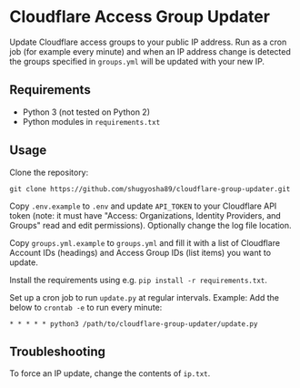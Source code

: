 # Cloudflare Access Group Updater
Update Cloudflare access groups to your public IP address.
Run as a cron job (for example every minute) and when an IP address change is detected the groups specified in `groups.yml` will be updated with your new IP.

## Requirements
* Python 3 (not tested on Python 2)
* Python modules in `requirements.txt`

## Usage
Clone the repository:
```
git clone https://github.com/shugyosha89/cloudflare-group-updater.git
```

Copy `.env.example` to `.env` and update `API_TOKEN` to your Cloudflare API token (note: it must have "Access: Organizations, Identity Providers, and Groups" read and edit permissions).
Optionally change the log file location.

Copy `groups.yml.example` to `groups.yml` and fill it with a list of Cloudflare Account IDs (headings) and Access Group IDs (list items) you want to update.

Install the requirements using e.g. `pip install -r requirements.txt`.

Set up a cron job to run `update.py` at regular intervals.
Example: Add the below to `crontab -e` to run every minute:
```
* * * * * python3 /path/to/cloudflare-group-updater/update.py
```

## Troubleshooting
To force an IP update, change the contents of `ip.txt`.
